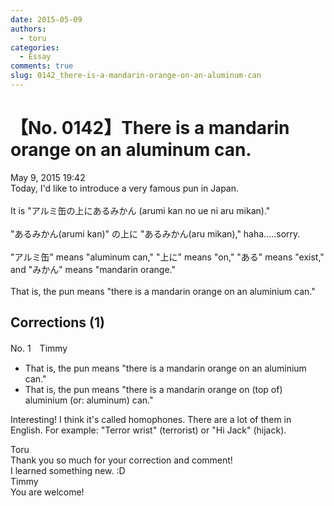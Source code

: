 ```yaml
---
date: 2015-05-09
authors:
  - toru
categories:
  - Essay
comments: true
slug: 0142_there-is-a-mandarin-orange-on-an-aluminum-can
---
```


# 【No. 0142】There is a mandarin orange on an aluminum can.
<div class="date">May 9, 2015 19:42</div>
<div id="post"><div id="body_show_ori">
Today, I'd like to introduce a very famous pun in Japan.<br/><br/>It is "アルミ缶の上にあるみかん (arumi kan no ue ni aru mikan)." <br/><br/>"あるみかん(arumi kan)" の上に "あるみかん(aru mikan)," haha.....sorry.<br/><br/>"アルミ缶" means "aluminum can," "上に" means "on," "ある" means "exist," and "みかん" means "mandarin orange."<br/><br/>That is, the pun means "there is a mandarin orange on an aluminium can."<br/>
</div></div>

<!-- more -->


## Corrections (1)
<div id="block"><div class="first_name"> No. 1　<span class="just_name">Timmy</span></div><div id="block2">
<ul class="correction_field">
<li class="incorrect">That is, the pun means "there is a mandarin orange on an aluminium can."</li>
<li class="corrected correct">
That is, the pun means "there is a mandarin orange on (<span class="f_blue">top of</span>) aluminium (or: <span class="f_blue">aluminum</span>) can."
</li>
</ul>
<p class="comment_small">
 Interesting! I think it's called homophones. There are a lot of them in English. For example: "Terror wrist" (terrorist) or "Hi Jack" (hijack).
</p>

</div><div class="name"><span class="just_name">Toru</span><br>
Thank you so much for your correction and comment!<br/>I learned something new. :D
</div>
<div class="name"><span class="just_name">Timmy</span><br>
You are welcome!
</div>
</div>
